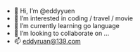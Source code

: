 - 👋 Hi, I’m @eddyyuen
- 👀 I’m interested in coding / travel / movie
- 🌱 I’m currently learning go language
- 💞️ I’m looking to collaborate on ...
- 📫 eddyruan@139.com

<!---
eddyyuen/eddyyuen is a ✨ special ✨ repository because its `README.md` (this file) appears on your GitHub profile.
You can click the Preview link to take a look at your changes.
--->

